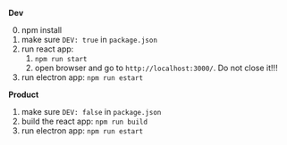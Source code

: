 
**Dev**


0. npm install
1. make sure `DEV: true` in `package.json`
2. run react app: 
   1. `npm run start`
   2. open browser and go to `http://localhost:3000/`. Do not close it!!!
3. run electron app: `npm run estart` 



**Product**

1. make sure `DEV: false` in `package.json`
2. build the react app: `npm run build`
3. run electron app: `npm run estart`

